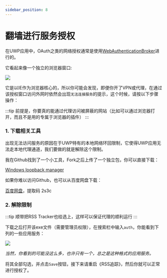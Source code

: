 ```yaml
---
sidebar_position: 8
---
```


# 翻墙进行服务授权

在UWP应用中，OAuth之类的网络授权通常是使用[WebAuthenticationBroker](https://docs.microsoft.com/en-us/windows/uwp/security/web-authentication-broker)进行的。

它看起来像一个独立的浏览器窗口:

![](https://i.loli.net/2020/08/02/ByGZejgMpvdFhW1.png)

它是以IE作为浏览器核心的，所以你可能会发现，即便你开了VPN或代理，在通过该授权窗口访问外网时依然会出现`无法连接服务`的提示，这个时候，请按以下步骤操作：

:::tip
前提是，你要真的能通过代理访问被屏蔽的网站（比如可以通过浏览器打开，而且不是用的专属于浏览器的插件）
:::

### 1. 下载相关工具

出现无法访问服务的原因在于UWP特有的本地网络环回限制，它使得UWP应用无法走本地代理通道，我们要做的就是解除这个限制。

我在Github找到了一个小工具，Fork之后上传了一个独立包，你可以直接下载：

[Windows loopback manager](https://github.com/Richasy/Windows-Loopback-Exemption-Manager/releases/tag/1.0.0)

如果你难以访问Github，也可以从百度网盘下载：

[百度网盘](https://pan.baidu.com/s/10r4raod7IdZUzxKlybI3mw)，提取码 2s3c

### 2. 解除限制

:::tip
顺带把RSS Tracker也给选上，这样可以保证代理的顺利运行
:::

下载之后打开该exe文件（需要管理员权限），在搜索栏中输入`auth`，你能看到下列的一些应用服务：

![](https://i.loli.net/2020/08/02/4aZEjrG6ITLybs3.png)

*当然，你看到的可能没这么多，也许只有一个，总之是这种格式的应用服务。*

将其全部勾选，并点击`Save`按钮，接下来请重启《RSS追踪》，然后你就可以正常进行授权了。